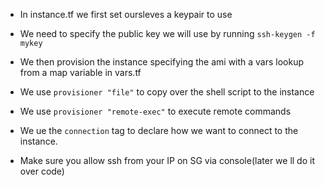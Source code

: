 * In instance.tf we first set oursleves a keypair to use
* We need to specify the public key we will use by running `ssh-keygen -f mykey`

* We then provision the instance specifying the ami with a vars lookup from a map variable in vars.tf

* We use `provisioner "file"` to copy over the shell script to the instance

* We use `provisioner "remote-exec"` to execute remote commands 

* We ue the `connection` tag to declare how we want to connect to the instance.

* Make sure you allow ssh from your IP on SG via console(later we ll do it over code)